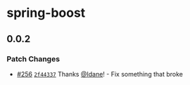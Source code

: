 # spring-boost

## 0.0.2

### Patch Changes

- [#256](https://github.com/krud-dev/spring-boost/pull/256) [`2f44337`](https://github.com/krud-dev/spring-boost/commit/2f443375d74e5af401681270adc0399b680a0717) Thanks [@Idane](https://github.com/Idane)! - Fix something that broke
